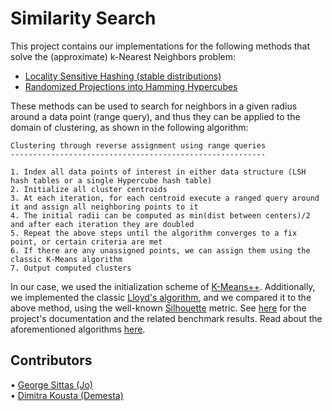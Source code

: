 # Similarity Search

This project contains our implementations for the following methods that solve the (approximate) k-Nearest Neighbors problem:

- [Locality Sensitive Hashing (stable distributions)](https://en.wikipedia.org/wiki/Locality-sensitive_hashing)
- [Randomized Projections into Hamming Hypercubes](https://www.researchgate.net/publication/311842520_Practical_linear-space_Approximate_Near_Neighbors_in_high_dimension)

These methods can be used to search for neighbors in a given radius around a data point (range query), and thus they can be applied
to the domain of clustering, as shown in the following algorithm:

```
Clustering through reverse assignment using range queries
---------------------------------------------------------

1. Index all data points of interest in either data structure (LSH hash tables or a single Hypercube hash table)
2. Initialize all cluster centroids
3. At each iteration, for each centroid execute a ranged query around it and assign all neighboring points to it  
4. The initial radii can be computed as min(dist between centers)/2 and after each iteration they are doubled
5. Repeat the above steps until the algorithm converges to a fix point, or certain criteria are met
6. If there are any unassigned points, we can assign them using the classic K-Means algorithm
7. Output computed clusters
```

In our case, we used the initialization scheme of [K-Means++](https://en.wikipedia.org/wiki/K-means%2B%2B). Additionally, we
implemented the classic [Lloyd's algorithm](https://en.wikipedia.org/wiki/K-means_clustering), and we compared it to the above
method, using the well-known [Silhouette](https://en.wikipedia.org/wiki/Silhouette_(clustering)) metric. See [here](https://github.com/GeorgeSittas/Similarity-Search/blob/main/report.pdf) for the project's documentation and the related benchmark results. Read about the aforementioned algorithms [here](https://github.com/GeorgeSittas/Similarity-Search/blob/main/details.pdf).

## Contributors 

• [George Sittas (Jo)](https://github.com/GeorgeSittas)\
• [Dimitra Kousta (Demesta)](https://github.com/Demesta)
